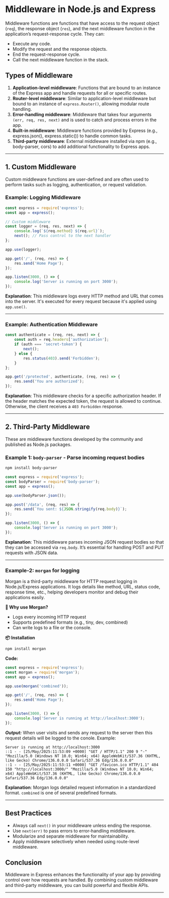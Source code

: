 
# Middleware in Node.js and Express

Middleware functions are functions that have access to the request object (`req`), the response object (`res`), and the next middleware function in the application’s request-response cycle. They can:

- Execute any code.
- Modify the request and the response objects.
- End the request-response cycle.
- Call the next middleware function in the stack.

## Types of Middleware

1. **Application-level middleware**: Functions that are bound to an instance of the Express app and handle requests for all or specific routes.
2. **Router-level middleware**: Similar to application-level middleware but bound to an instance of `express.Router()`, allowing modular route handling.
3. **Error-handling middleware**: Middleware that takes four arguments `(err, req, res, next)` and is used to catch and process errors in the app.
4. **Built-in middleware**: Middleware functions provided by Express (e.g., express.json(), express.static()) to handle common tasks.
5. **Third-party middleware**: External middleware installed via npm (e.g., body-parser, cors) to add additional functionality to Express apps.

---

## 1. Custom Middleware

Custom middleware functions are user-defined and are often used to perform tasks such as logging, authentication, or request validation.

### Example: Logging Middleware

```js
const express = require('express');
const app = express();

// Custom middleware
const logger = (req, res, next) => {
    console.log(`${req.method} ${req.url}`);
    next(); // Pass control to the next handler
};

app.use(logger);

app.get('/', (req, res) => {
    res.send('Home Page');
});

app.listen(3000, () => {
    console.log('Server is running on port 3000');
});
```
**Explanation**: This middleware logs every HTTP method and URL that comes into the server. It's executed for every request because it's applied using `app.use()`.

---

### Example: Authentication Middleware

```js
const authenticate = (req, res, next) => {
    const auth = req.headers['authorization'];
    if (auth === 'secret-token') {
        next();
    } else {
        res.status(403).send('Forbidden');
    }
};

app.get('/protected', authenticate, (req, res) => {
    res.send('You are authorized');
});
```

**Explanation**: This middleware checks for a specific authorization header. If the header matches the expected token, the request is allowed to continue. Otherwise, the client receives a `403 Forbidden` response.

---
## 2. Third-Party Middleware

These are middleware functions developed by the community and published as Node.js packages.

### Example 1: `body-parser` - Parse incoming request bodies

```bash
npm install body-parser
```

```js
const express = require('express');
const bodyParser = require('body-parser');
const app = express();

app.use(bodyParser.json());

app.post('/data', (req, res) => {
    res.send(`You sent: ${JSON.stringify(req.body)}`);
});

app.listen(3000, () => {
    console.log('Server is running on port 3000');
});
```

**Explanation**: This middleware parses incoming JSON request bodies so that they can be accessed via `req.body`. It’s essential for handling POST and PUT requests with JSON data.

---

### Example-2: `morgan` for logging
Morgan is a third-party middleware for HTTP request logging in Node.js/Express applications. It logs details like method, URL, status code, response time, etc., helping developers monitor and debug their applications easily.

**🔧 Why use Morgan?**
 - Logs every incoming HTTP request
 - Supports predefined formats (e.g., tiny, dev, combined)
 - Can write logs to a file or the console.

**📦 Installation**
```bash
npm install morgan
```
**Code:**
```js
const express = require('express');
const morgan = require('morgan');
const app = express();

app.use(morgan('combined'));

app.get('/', (req, res) => {
    res.send('Home Page');
});

app.listen(3000, () => {
    console.log('Server is running at http://localhost:3000');
});
```
***Output:*** When user visits and sends any request to the server then this request details will be logged to the conole.
Example:

```JS
Server is running at http://localhost:3000
::1 - - [25/May/2025:11:53:09 +0000] "GET / HTTP/1.1" 200 9 "-" "Mozilla/5.0 (Windows NT 10.0; Win64; x64) AppleWebKit/537.36 (KHTML, like Gecko) Chrome/136.0.0.0 Safari/537.36 Edg/136.0.0.0"
::1 - - [25/May/2025:11:53:11 +0000] "GET /favicon.ico HTTP/1.1" 404 150 "http://localhost:3000/" "Mozilla/5.0 (Windows NT 10.0; Win64; x64) AppleWebKit/537.36 (KHTML, like Gecko) Chrome/136.0.0.0 Safari/537.36 Edg/136.0.0.0"
```

**Explanation**: Morgan logs detailed request information in a standardized format. `combined` is one of several predefined formats.

---

## Best Practices

- Always call `next()` in your middleware unless ending the response.
- Use `next(err)` to pass errors to error-handling middleware.
- Modularize and separate middleware for maintainability.
- Apply middleware selectively when needed using route-level middleware.

## Conclusion

Middleware in Express enhances the functionality of your app by providing control over how requests are handled. By combining custom middleware and third-party middleware, you can build powerful and flexible APIs.

---